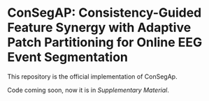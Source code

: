 # ConSegAP: Consistency-Guided Feature Synergy with Adaptive Patch Partitioning for Online EEG Event Segmentation

This repository is the official implementation of ConSegAp.

Code coming soon, now it is in *Supplementary Material*.
